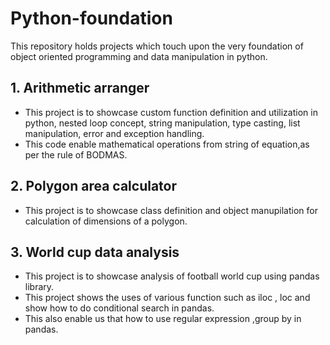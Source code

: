 # Python-foundation
This repository holds projects which touch upon the very foundation of object oriented programming and data manipulation in python.

## 1. Arithmetic arranger
- This project is to showcase custom function definition and utilization in python, nested loop concept, string manipulation, type casting, list manipulation, error and exception handling.
- This code enable mathematical operations from string of equation,as per the rule of BODMAS.

## 2. Polygon area calculator
- This project is to showcase class definition and object manupilation for calculation of dimensions of a polygon.

## 3. World cup data analysis
- This project is to showcase analysis of football world cup using pandas library.
- This project shows the uses of  various function such as iloc , loc  and show how to do conditional search in pandas.
- This also enable us that how to use regular expression ,group by in pandas.
